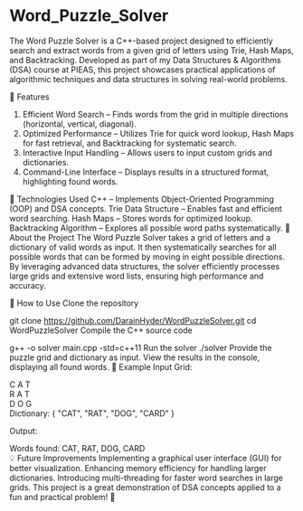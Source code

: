 # Word_Puzzle_Solver
The Word Puzzle Solver is a C++-based project designed to efficiently search and extract words from a given grid of letters using Trie, Hash Maps, and Backtracking. Developed as part of my Data Structures & Algorithms (DSA) course at PIEAS, this project showcases practical applications of algorithmic techniques and data structures in solving real-world problems.

🚀 Features
1. Efficient Word Search – Finds words from the grid in multiple directions (horizontal, vertical, diagonal).
2. Optimized Performance – Utilizes Trie for quick word lookup, Hash Maps for fast retrieval, and Backtracking for systematic search.
3. Interactive Input Handling – Allows users to input custom grids and dictionaries.
4. Command-Line Interface – Displays results in a structured format, highlighting found words.

🔧 Technologies Used
C++ – Implements Object-Oriented Programming (OOP) and DSA concepts.
Trie Data Structure – Enables fast and efficient word searching.
Hash Maps – Stores words for optimized lookup.
Backtracking Algorithm – Explores all possible word paths systematically.
📌 About the Project
The Word Puzzle Solver takes a grid of letters and a dictionary of valid words as input. It then systematically searches for all possible words that can be formed by moving in eight possible directions. By leveraging advanced data structures, the solver efficiently processes large grids and extensive word lists, ensuring high performance and accuracy.

📂 How to Use
Clone the repository

git clone https://github.com/DarainHyder/WordPuzzleSolver.git
cd WordPuzzleSolver
Compile the C++ source code

g++ -o solver main.cpp -std=c++11
Run the solver
./solver
Provide the puzzle grid and dictionary as input.
View the results in the console, displaying all found words.
📌 Example
Input Grid:

C A T  
R A T  
D O G  
Dictionary: { "CAT", "RAT", "DOG", "CARD" }

Output:

Words found: CAT, RAT, DOG, CARD  
💡 Future Improvements
Implementing a graphical user interface (GUI) for better visualization.
Enhancing memory efficiency for handling larger dictionaries.
Introducing multi-threading for faster word searches in large grids.
This project is a great demonstration of DSA concepts applied to a fun and practical problem! 🚀
